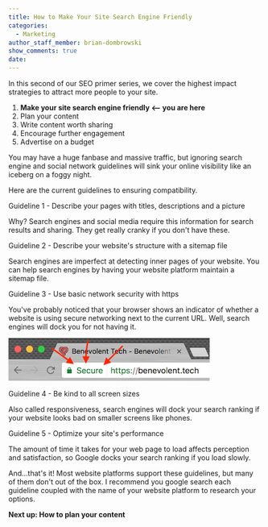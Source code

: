 ```yaml
---
title: How to Make Your Site Search Engine Friendly
categories:
  - Marketing
author_staff_member: brian-dombrowski
show_comments: true
date:
---
```



In this second of our SEO primer series, we cover the highest impact strategies to attract more people to your site.

1. **Make your site search engine friendly &lt;-- you are here**
2. Plan your content
3. Write content worth sharing
4. Encourage further engagement
5. Advertise on a budget

You may have a huge fanbase and massive traffic, but ignoring search engine and social network guidelines will sink your online visibility like an iceberg on a foggy night.

Here are the current guidelines to ensuring compatibility.

Guideline 1 - Describe your pages with titles, descriptions and a picture

Why? Search engines and social media require this information for search results and sharing. They get really cranky if you don't have these.

Guideline 2 - Describe your website's structure with a sitemap file

Search engines are imperfect at detecting inner pages of your website. You can help search engines by having your website platform maintain a sitemap file.

Guideline 3 - Use basic network security with https

You've probably noticed that your browser shows an indicator of whether a website is using secure networking next to the current URL. Well, search engines will dock you for not having it.

![](/uploads/versions/https---x----400-85x---.png)

Guideline 4 - Be kind to all screen sizes

Also called responsiveness, search engines will dock your search ranking if your website looks bad on smaller screens like phones.

Guideline 5 - Optimize your site's performance

The amount of time it takes for your web page to load affects perception and satisfaction, so Google docks your search ranking if you load slowly.

And...that's it! Most website platforms support these guidelines, but many of them don't out of the box. I recommend you google search each guideline coupled with the name of your website platform to research your options.

**Next up: How to plan your content**
